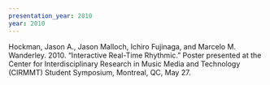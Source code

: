 ```yaml
---
presentation_year: 2010
year: 2010
---
```


Hockman, Jason A., Jason Malloch, Ichiro Fujinaga, and Marcelo M. Wanderley. 2010. “Interactive Real-Time Rhythmic.” Poster presented at the Center for Interdisciplinary Research in Music Media and Technology (CIRMMT) Student Symposium, Montreal, QC, May 27.